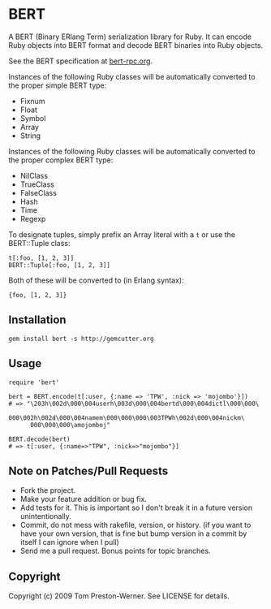 BERT
====

A BERT (Binary ERlang Term) serialization library for Ruby. It can
encode Ruby objects into BERT format and decode BERT binaries into Ruby
objects.

See the BERT specification at [bert-rpc.org](http://bert-rpc.org).

Instances of the following Ruby classes will be automatically converted to the
proper simple BERT type:

* Fixnum
* Float
* Symbol
* Array
* String

Instances of the following Ruby classes will be automatically converted to the
proper complex BERT type:

* NilClass
* TrueClass
* FalseClass
* Hash
* Time
* Regexp

To designate tuples, simply prefix an Array literal with a `t` or use the
BERT::Tuple class:

    t[:foo, [1, 2, 3]]
    BERT::Tuple[:foo, [1, 2, 3]]

Both of these will be converted to (in Erlang syntax):

    {foo, [1, 2, 3]}


Installation
------------

    gem install bert -s http://gemcutter.org


Usage
-----

    require 'bert'
    
    bert = BERT.encode(t[:user, {:name => 'TPW', :nick => 'mojombo'}])
    # => "\203h\002d\000\004userh\003d\000\004bertd\000\004dictl\000\000\
          000\002h\002d\000\004namem\000\000\000\003TPWh\002d\000\004nickm\
          000\000\000\amojomboj"
    
    BERT.decode(bert)
    # => t[:user, {:name=>"TPW", :nick=>"mojombo"}]



Note on Patches/Pull Requests
-----------------------------

* Fork the project.
* Make your feature addition or bug fix.
* Add tests for it. This is important so I don't break it in a
  future version unintentionally.
* Commit, do not mess with rakefile, version, or history.
  (if you want to have your own version, that is fine but
   bump version in a commit by itself I can ignore when I pull)
* Send me a pull request. Bonus points for topic branches.


Copyright
---------

Copyright (c) 2009 Tom Preston-Werner. See LICENSE for details.
